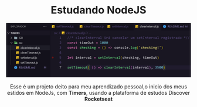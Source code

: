 <h1 align="center">
  Estudando <b>NodeJS</b>
</h1>

<img src='./Git/Extudo.png' />

<p align="center">
  Esse é um projeto deito para meu aprendizado pessoal,o inicio dos meus estidos em NodeJs,
  com <b>Timers</b>, usando a plataforma de estudos Discover <b>Rocketseat</b>
</p>
